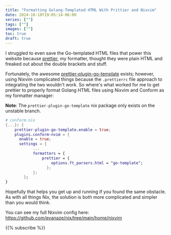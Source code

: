 ```yaml
---
title: "Formatting Golang-Templated HTML With Prittier and Nixvim"
date: 2024-10-10T19:05:14-06:00
series: [""]
tags: [""]
images: [""]
toc: true
draft: true
---
```


I struggled to even save the Go-templated HTML files that power this website because [prettier](https://prettier.io/), my formatter, thought they were plain HTML and freaked out about the double brackets and stuff.

Fortunately, the awesome [prettier-plugin-go-template](https://github.com/NiklasPor/prettier-plugin-go-template) exists; however, using Nixvim complicated things because the `.prettierrc` file approach to integrating the two wouldn't work.
So where's what worked for me to get prettier to properly format Golang HTML files using Nixvim and Conform as my formatter manager:

**Note**: The `prettier-plugin-go-template` nix package only exists on the unstable branch.

```nix
# conform.nix
{...}: {
    prettier-plugin-go-template.enable = true;
    plugins.conform-nvim = {
      enable = true;
      settings = {
            ...
            formatters = {
                prettier = {
                    options.ft_parsers.html = "go-template";
                  };
            };
        };
}
```

Hopefully that helps you get up and running if you found the same obstacle.
As with all things Nix, the solution is both more complicated and simpler than you would think.

You can see my full Nixvim config here: https://github.com/evanaze/nix/tree/main/home/nixvim

{{% subscribe %}}
